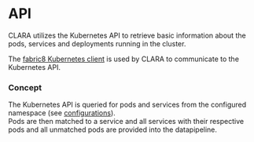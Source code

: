 # API

CLARA utilizes the Kubernetes API to retrieve basic information about the pods, services and deployments running in the cluster.

The [fabric8 Kubernetes client](https://mvnrepository.com/artifact/io.fabric8/kubernetes-client) is used by CLARA to communicate to the Kubernetes API.

### Concept
The Kubernetes API is queried for pods and services from the configured namespace (see [configurations](../../../../configuration/index.md)).  
Pods are then matched to a service and all services with their respective pods and all unmatched pods are provided into the datapipeline.